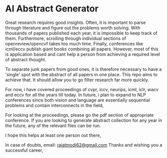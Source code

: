 # AI Abstract Generator

Great research requires good insights. Often, it is important to parse through literature and figure out the problems worth solving. With thousands of papers published each year, it is impossible to keep track of them. Furthermore, scrolling through individual sections of openreview/opencvf takes too much time. Finally, conferences like icml/eccv publish giant books combining all papers. However, most of this is application based and cant help a person from achieving a required level of abstract thought.  

To separate junk papers from good ones, it is therefore necessary to have a 'single' spot with the abstract of all papers in one place. This repo aims to achieve that. It should allow you to go filter research far more quickly. 

For now, i have covered proceedings of cvpr, iccv, neurips, icml, iclr, wacv and eccv for all the years till today. In future, i plan to expand to NLP conferences since both vision and language are essentially sequential problems and contain interconnects in the field, 

For looking at the proceedings, please go the pdf section of appropriate conference. If you are looking to generate abstract collection for any year in the future, any of the relevant files can be run. 

I hope this helps at least one person out there, 

In case of doubts, email: rajatmodi62@gmail.com
Thanks and wishing you a successful career,